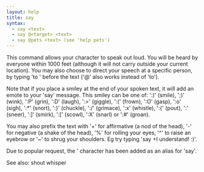 ```yaml
---
layout: help
title: say
syntax:
  - say <text>
  - say @<target> <text>
  - say @pets <text> (see 'help pets')
---
```


This command allows your character to speak out loud.  You will be heard by 
everyone within 1000 feet (although it will not carry outside your current 
location).  You may also choose to direct your speech at a specific person, by
typing 'to <their name>' before the text ('@' also works instead of 'to').

Note that if you place a smiley at the end of your spoken text, it will add an
emote to your 'say' message.  This smiley can be one of: ':)' (smile), ';)' 
(wink), ':P' (grin), ':D' (laugh), ':>' (giggle), ':(' (frown), ':O' (gasp), 
':o' (sigh), ':*' (snort), ':}' (chuckle), ':/' (grimace), ':x' (whistle), ':{'
(pout), ':\' (sneer), ':]' (smirk), ':[' (scowl), ':X' (snarl) or ':#' (groan).

You may also prefix the text with '+' for affirmative (a nod of the head), '-'
for negative (a shake of the head), '%' for rolling your eyes, '^' to raise an
eyebrow or '~' to shrug your shoulders.  Eg try typing 'say +I understand! :)'.

Due to popular request, the ' character has been added as an alias for 'say'.

See also: shout whisper
